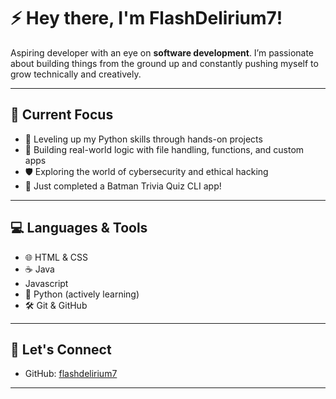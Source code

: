 # ⚡ Hey there, I'm FlashDelirium7!

Aspiring developer with an eye on **software development**. I’m passionate about building things from the ground up and constantly pushing myself to grow technically and creatively.

---

## 🔭 Current Focus

- 🐍 Leveling up my Python skills through hands-on projects
- 🧠 Building real-world logic with file handling, functions, and custom apps
- 🛡️ Exploring the world of cybersecurity and ethical hacking
- 🦇 Just completed a Batman Trivia Quiz CLI app!

---

## 💻 Languages & Tools

- 🌐 HTML & CSS  
- ☕ Java
- Javascript
- 🐍 Python (actively learning)  
- 🛠️ Git & GitHub  

---


## 🤝 Let's Connect

- GitHub: [flashdelirium7](https://github.com/flashdelirium7)

---

